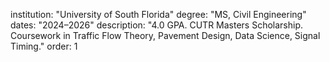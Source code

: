 institution: "University of South Florida"
degree: "MS, Civil Engineering"
dates: "2024–2026"
description: "4.0 GPA. CUTR Masters Scholarship. Coursework in Traffic Flow Theory, Pavement Design, Data Science, Signal Timing."
order: 1